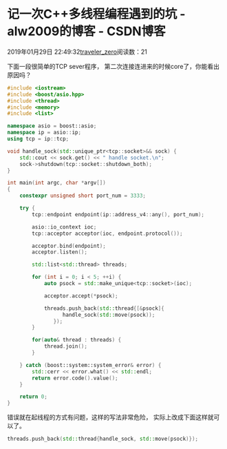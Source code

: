 # 记一次C++多线程编程遇到的坑 - alw2009的博客 - CSDN博客





2019年01月29日 22:49:32[traveler_zero](https://me.csdn.net/alw2009)阅读数：21








下面一段很简单的TCP sever程序， 第二次连接连进来的时候core了，你能看出原因吗？

```cpp
#include <iostream>
#include <boost/asio.hpp>
#include <thread>
#include <memory>
#include <list>

namespace asio = boost::asio;
namespace ip = asio::ip;
using tcp = ip::tcp;

void handle_sock(std::unique_ptr<tcp::socket>&& sock) {
    std::cout << sock.get() << " handle socket.\n";
    sock->shutdown(tcp::socket::shutdown_both);
}

int main(int argc, char *argv[])
{
    constexpr unsigned short port_num = 3333;

    try {
        tcp::endpoint endpoint(ip::address_v4::any(), port_num);

        asio::io_context ioc;
        tcp::acceptor acceptor(ioc, endpoint.protocol());

        acceptor.bind(endpoint);
        acceptor.listen();

        std::list<std::thread> threads;

        for (int i = 0; i < 5; ++i) {
            auto psock = std::make_unique<tcp::socket>(ioc);

            acceptor.accept(*psock);

            threads.push_back(std::thread{[&psock]{
                  handle_sock(std::move(psock));
               });
        }

        for(auto& thread : threads) {
            thread.join();
        }

    } catch (boost::system::system_error& error) {
        std::cerr << error.what() << std::endl;
        return error.code().value();
    }

    return 0;
}
```

错误就在起线程的方式有问题，这样的写法非常危险， 实际上改成下面这样就可以了。

```cpp
threads.push_back(std::thread{handle_sock, std::move(psock)});
```





